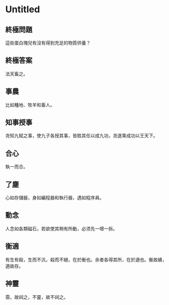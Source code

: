 # Untitled

## 終極問題

這些蛋白塊兒有沒有得到充足的物質供養？

## 終極答案

法天畜之。

## 事農

比如種地、牧羊和畜人。

## 知事授事

尧知九赋之事，使九子各授其事，皆胜其任以成九功，尧遂乘成功以王天下。

## 合心

執一而合。

## 了塵

心如存儲器，身如編程器和執行器，遇如程序員。

## 動念

人念如各類磁石，若欲使其稍有所動，必须先一增一拆。

## 衡適

有生有殺，生而不汎，殺而不絕，在於衡也。余者各得其所，在於適也。衡故續，適故存。

## 神靈

霛，故祠之，不靈，故不祠之。
